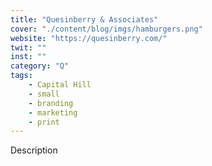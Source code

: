 ```yaml
---
title: "Quesinberry & Associates"
cover: "./content/blog/imgs/hamburgers.png"
website: "https://quesinberry.com/"
twit: ""
inst: ""
category: "Q"
tags:
    - Capital Hill
    - small
    - branding
    - marketing
    - print
---
```


Description
